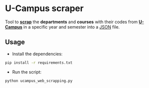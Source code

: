 # U-Campus scraper
Tool to <ins>**scrap**</ins> the **departments** and **courses** with their codes from
<ins> **U-Campus**</ins> in a specific year and semester into a [JSON](https://www.json.org/json-en.html) file.

## Usage
- Install the dependencies:
```sh
pip install -r requirements.txt
```

- Run the script:
```sh
python ucampus_web_scrapping.py
```
